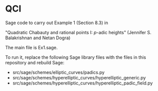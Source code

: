 # QCI

Sage code to carry out Example 1 (Section 8.3) in 

"Quadratic Chabauty and rational points I: $p$-adic heights" (Jennifer S. Balakrishnan and Netan Dogra)

The main file is Ex1.sage. 

To run it, replace the following Sage library files with the files in this repository and rebuild Sage:
 * src/sage/schemes/elliptic_curves/padics.py
 * src/sage/schemes/hyperelliptic_curves/hyperelliptic_generic.py
 * src/sage/schemes/hyperelliptic_curves/hyperelliptic_padic_field.py

